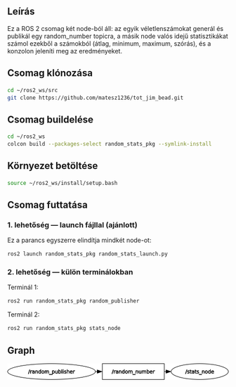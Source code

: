 ## Leírás
Ez a ROS 2 csomag két node-ból áll: az egyik véletlenszámokat generál és publikál egy random_number topicra, a másik node valós idejű statisztikákat számol ezekből a számokból (átlag, minimum, maximum, szórás), és a konzolon jeleníti meg az eredményeket.

## Csomag klónozása

```bash
cd ~/ros2_ws/src
git clone https://github.com/matesz1236/tot_jim_bead.git
```

## Csomag buildelése
```bash
cd ~/ros2_ws
colcon build --packages-select random_stats_pkg --symlink-install
```
## Környezet betöltése 
```bash
source ~/ros2_ws/install/setup.bash
```

## Csomag futtatása
### 1. lehetőség — launch fájllal (ajánlott)

Ez a parancs egyszerre elindítja mindkét node-ot:
```bash
ros2 launch random_stats_pkg random_stats_launch.py
```
### 2. lehetőség — külön terminálokban

Terminál 1:
```bash
ros2 run random_stats_pkg random_publisher
```
Terminál 2:
```bash
ros2 run random_stats_pkg stats_node
```
## Graph

![RQT Graph](rosgraph.png)
